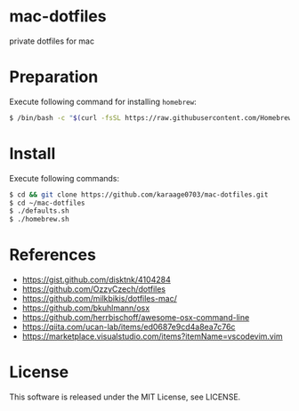 # mac-dotfiles
private dotfiles for mac

# Preparation
Execute following command for installing `homebrew`:

```sh
$ /bin/bash -c "$(curl -fsSL https://raw.githubusercontent.com/Homebrew/install/master/install.sh)"
```

# Install
Execute following commands:

```sh
$ cd && git clone https://github.com/karaage0703/mac-dotfiles.git
$ cd ~/mac-dotfiles
$ ./defaults.sh
$ ./homebrew.sh
```

# References
- https://gist.github.com/disktnk/4104284
- https://github.com/OzzyCzech/dotfiles
- https://github.com/milkbikis/dotfiles-mac/
- https://github.com/bkuhlmann/osx
- https://github.com/herrbischoff/awesome-osx-command-line
- https://qiita.com/ucan-lab/items/ed0687e9cd4a8ea7c76c
- https://marketplace.visualstudio.com/items?itemName=vscodevim.vim

# License
This software is released under the MIT License, see LICENSE.
